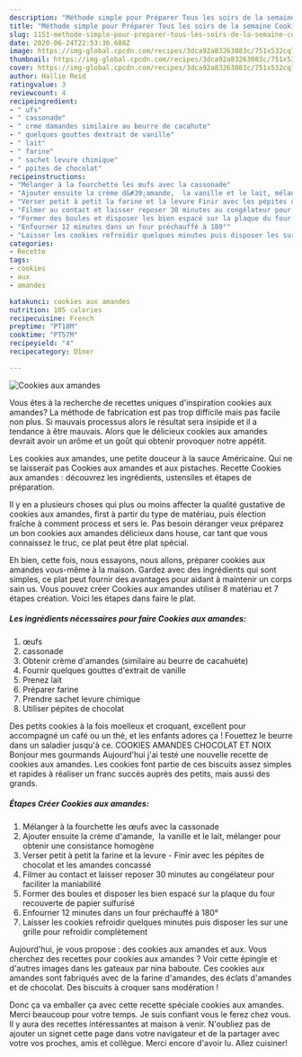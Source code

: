 ```yaml
---
description: "Méthode simple pour Préparer Tous les soirs de la semaine Cookies aux amandes"
title: "Méthode simple pour Préparer Tous les soirs de la semaine Cookies aux amandes"
slug: 1151-methode-simple-pour-preparer-tous-les-soirs-de-la-semaine-cookies-aux-amandes
date: 2020-06-24T22:53:36.688Z
image: https://img-global.cpcdn.com/recipes/3dca92a83263083c/751x532cq70/cookies-aux-amandes-photo-principale-de-la-recette.jpg
thumbnail: https://img-global.cpcdn.com/recipes/3dca92a83263083c/751x532cq70/cookies-aux-amandes-photo-principale-de-la-recette.jpg
cover: https://img-global.cpcdn.com/recipes/3dca92a83263083c/751x532cq70/cookies-aux-amandes-photo-principale-de-la-recette.jpg
author: Hallie Reid
ratingvalue: 3
reviewcount: 4
recipeingredient:
- " ufs"
- " cassonade"
- " crme damandes similaire au beurre de cacahute"
- " quelques gouttes dextrait de vanille"
- " lait"
- " farine"
- " sachet levure chimique"
- " ppites de chocolat"
recipeinstructions:
- "Mélanger à la fourchette les œufs avec la cassonade"
- "Ajouter ensuite la crème d&#39;amande,  la vanille et le lait, mélanger pour obtenir une consistance homogène"
- "Verser petit à petit la farine et la levure Finir avec les pépites de chocolat et les amandes concassé"
- "Filmer au contact et laisser reposer 30 minutes au congélateur pour faciliter la maniabilité"
- "Former des boules et disposer les bien espacé sur la plaque du four recouverte de papier sulfurisé"
- "Enfourner 12 minutes dans un four préchauffé à 180°"
- "Laisser les cookies refroidir quelques minutes puis disposer les sur une grille pour refroidir complètement"
categories:
- Recette
tags:
- cookies
- aux
- amandes

katakunci: cookies aux amandes 
nutrition: 105 calories
recipecuisine: French
preptime: "PT18M"
cooktime: "PT57M"
recipeyield: "4"
recipecategory: Dîner

---
```



![Cookies aux amandes](https://img-global.cpcdn.com/recipes/3dca92a83263083c/751x532cq70/cookies-aux-amandes-photo-principale-de-la-recette.jpg)

Vous êtes à la recherche de recettes uniques d'inspiration cookies aux amandes? La méthode de fabrication est pas trop difficile mais pas facile non plus. Si mauvais processus alors le résultat sera insipide et il a tendance à être mauvais. Alors que le délicieux cookies aux amandes devrait avoir un arôme et un goût qui obtenir provoquer notre appétit.

Les cookies aux amandes, une petite douceur à la sauce Américaine. Qui ne se laisserait pas Cookies aux amandes et aux pistaches. Recette Cookies aux amandes : découvrez les ingrédients, ustensiles et étapes de préparation.

Il y en a plusieurs choses qui plus ou moins affecter la qualité gustative de cookies aux amandes, first à partir du type de matériau, puis élection fraîche à comment process et sers le. Pas besoin déranger veux préparez un bon cookies aux amandes délicieux dans house, car tant que vous connaissez le truc, ce plat peut être plat spécial.


Eh bien, cette fois, nous essayons, nous allons, préparer cookies aux amandes vous-même à la maison. Gardez avec des ingrédients qui sont simples, ce plat peut fournir des avantages pour aidant à maintenir un corps sain us. Vous pouvez créer Cookies aux amandes utiliser 8 matériau et 7 étapes création. Voici les étapes dans faire le plat.

<!--inarticleads1-->

##### Les ingrédients nécessaires pour faire Cookies aux amandes:

1.   œufs
1.   cassonade
1. Obtenir  crème d&#39;amandes (similaire au beurre de cacahuète)
1. Fournir  quelques gouttes d&#39;extrait de vanille
1. Prenez  lait
1. Préparer  farine
1. Prendre  sachet levure chimique
1. Utiliser  pépites de chocolat


Des petits cookies à la fois moelleux et croquant, excellent pour accompagné un café ou un thé, et les enfants adores ça ! Fouettez le beurre dans un saladier jusqu&#39;à ce. COOKIES AMANDES CHOCOLAT ET NOIX Bonjour mes gourmands Aujourd&#39;hui j&#39;ai testé une nouvelle recette de cookies aux amandes. Les cookies font partie de ces biscuits assez simples et rapides à réaliser un franc succès auprès des petits, mais aussi des grands. 

<!--inarticleads2-->

##### Étapes Créer Cookies aux amandes:

1. Mélanger à la fourchette les œufs avec la cassonade
1. Ajouter ensuite la crème d&#39;amande,  la vanille et le lait, mélanger pour obtenir une consistance homogène
1. Verser petit à petit la farine et la levure - Finir avec les pépites de chocolat et les amandes concassé
1. Filmer au contact et laisser reposer 30 minutes au congélateur pour faciliter la maniabilité
1. Former des boules et disposer les bien espacé sur la plaque du four recouverte de papier sulfurisé
1. Enfourner 12 minutes dans un four préchauffé à 180°
1. Laisser les cookies refroidir quelques minutes puis disposer les sur une grille pour refroidir complètement


Aujourd&#39;hui, je vous propose : des cookies aux amandes et aux. Vous cherchez des recettes pour cookies aux amandes ? Voir cette épingle et d&#39;autres images dans les gateaux par nina baboute. Ces cookies aux amandes sont fabriqués avec de la farine d&#39;amandes, des éclats d&#39;amandes et de chocolat. Des biscuits à croquer sans modération ! 


Donc ça va emballer ça avec cette recette spéciale cookies aux amandes. Merci beaucoup pour votre temps. Je suis confiant vous le ferez chez vous. Il y aura des recettes  intéressantes at maison à venir. N'oubliez pas de ajouter un signet cette page dans votre navigateur et de la partager avec votre vos proches, amis et collègue. Merci encore d'avoir lu. Allez cuisiner!
